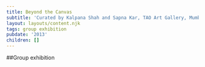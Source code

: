 ```yaml
---
title: Beyond the Canvas
subtitle: 'Curated by Kalpana Shah and Sapna Kar, TAO Art Gallery, Mumbai,'
layout: layouts/content.njk
tags: group exhibition
pubdate: '2013'
children: []
---
```


##Group exhibition
